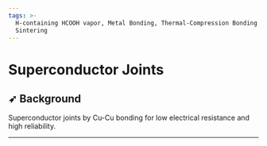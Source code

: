 ```yaml
---
tags: >-
  H-containing HCOOH vapor, Metal Bonding, Thermal-Compression Bonding (TCB),
  Sintering
---
```


# Superconductor Joints

## ➶ Background

Superconductor joints by Cu-Cu bonding for low electrical resistance and high reliability.

---

